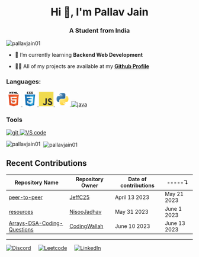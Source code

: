 <h1 align="center">Hi 👋, I'm Pallav Jain</h1>
<h3 align="center">A Student from India</h3>

<p align="left">
  <img src="https://komarev.com/ghpvc/?username=pallavjain01&label=Profile%20views&color=blueviolet&style=flat&label=PROFILE+VISITS"
    alt="pallavjain01" />
</p>

- 🌱 I’m currently learning **Backend Web Development**

- 👨‍💻 All of my projects are available at my **[Github Profile](https://github.com/PallavJain01?tab=repositories)**


### Languages:
<p align="left">
	
  <a href="https://www.w3.org/html/" target="_blank" rel="noreferrer">
    <img src="https://raw.githubusercontent.com/devicons/devicon/master/icons/html5/html5-original-wordmark.svg"
      alt="html5" width="40" height="40" />
  </a>
  <a href="https://www.w3schools.com/css/" target="_blank" rel="noreferrer">
    <img src="https://raw.githubusercontent.com/devicons/devicon/master/icons/css3/css3-original-wordmark.svg"
      alt="css3" width="40" height="40" />
  </a>

  <a href="https://developer.mozilla.org/en-US/docs/Web/JavaScript" target="_blank" rel="noreferrer">
    <img src="https://raw.githubusercontent.com/devicons/devicon/master/icons/javascript/javascript-original.svg"
      alt="javascript" width="40" height="40" />
  </a>

  <a href="https://www.python.org" target="_blank" rel="noreferrer">
    <img src="https://raw.githubusercontent.com/devicons/devicon/master/icons/python/python-original.svg" alt="python"
      width="40" height="40" />
  </a>
  <a href="https://www.java.com/en/" target="_blank" rel="noreferrer">
    <img src="https://cdn-icons-png.flaticon.com/512/226/226777.png" alt="java"
      width="40" height="40" />
  </a><br />
	
### Tools
	
  <a href="https://git-scm.com/" target="_blank" rel="noreferrer">
    <img src="https://www.vectorlogo.zone/logos/git-scm/git-scm-icon.svg" alt="git" width="40" height="40" />
  </a>
	
  <a href="https://code.visualstudio.com" target="_blank" red="noreferrer">
    <img src="https://code.visualstudio.com/assets/images/code-stable.png" alt="VS code" width="40" height="40" />
  </a>

</p>

<p>
	<img align="left" src="https://github-readme-stats.vercel.app/api/top-langs?username=pallavjain01&show_icons=true&locale=en&layout=compact&theme=dark" alt="pallavjain01" />
</p>

<p>
	&nbsp;
	<img align="center" src="https://github-readme-stats.vercel.app/api?username=pallavjain01&show_icons=true&locale=en&count_private=true&theme=dark" alt="pallavjain01" />
</p>

## Recent Contributions

Repository Name|Repository Owner|Date of contributions|-----↴
-|-|-|-
[peer-to-peer](https://github.com/JeffC25/peer-to-peer) | [JeffC25](https://github.com/JeffC25) | April 13 2023 | May 21 2023
[resources](https://github.com/NisooJadhav/resources) | [NisooJadhav](https://github.com/NisooJadhav) | May 31 2023 | June 1 2023
[Arrays-DSA-Coding-Questions](https://github.com/CodingWallah/Arrays-DSA-Coding-Questions) | [CodingWallah](https://github.com/CodingWallah) | June 10 2023 | June 13 2023

---
[![Discord](https://img.shields.io/endpoint?url=https://untitled-lcmeqohsmx0f.runkit.sh)](https://discordapp.com/users/1110533291800547379) &nbsp;&nbsp;&nbsp;
[![Leetcode](https://img.shields.io/endpoint?url=https://untitled-hj4tbtn4292z.runkit.sh)](https://leetcode.com/PallavJain01/) &nbsp;&nbsp;&nbsp;
[![LinkedIn](https://img.shields.io/endpoint?url=https://untitled-13p4ewxt9l87.runkit.sh)](https://www.linkedin.com/in/pallav-jain-860846275/) &nbsp;&nbsp;&nbsp;
